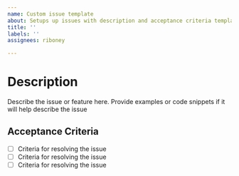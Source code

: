 ```yaml
---
name: Custom issue template
about: Setups up issues with description and acceptance criteria template
title: ''
labels: ''
assignees: riboney

---
```


# Description
Describe the issue or feature here. Provide examples or code snippets if it will help describe the issue

## Acceptance Criteria
- [ ] Criteria for resolving the issue
- [ ] Criteria for resolving the issue
- [ ] Criteria for resolving the issue
